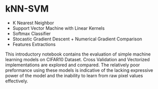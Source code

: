 # kNN-SVM

- K Nearest Neighbor 
- Support Vector Machine with Linear Kernels 
- Softmax Classifier 
- Stocastic Gradient Descent + Numerical Gradient Comparison
- Features Extractions

This introductory notebook contains the evaluation of simple machine learning models on CIFAR10 Dataset. Cross Validation and Vectorized implementations are explored and compared. The relatively poor preformance using these models is indicative of the lacking expressive power of the model and the inability to learn from raw pixel values effectively.
